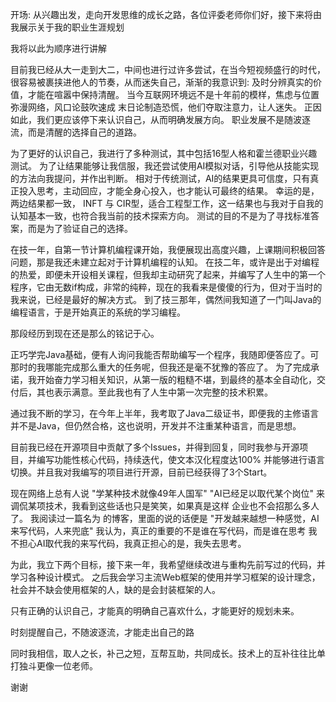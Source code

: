 开场: 从兴趣出发，走向开发思维的成长之路，各位评委老师你们好，接下来将由我展示关于我的职业生涯规划

我将以此为顺序进行讲解

目前我已经从大一走到大二，中间也进行过许多尝试，在当今短视频盛行的时代，很容易被裹挟进他人的节奏，从而迷失自己，渐渐的我意识到: 及时分辨真实的价值，才能在喧嚣中保持清醒。
当今互联网环境远不是十年前的模样，焦虑与位置弥漫网络，风口论鼓吹速成 末日论制造恐慌，他们夺取注意力，让人迷失。
正因如此，我们更应该停下来认识自己，从而明确发展方向。
职业发展不是随波逐流，而是清醒的选择自己的道路。

为了更好的认识自己，我进行了多种测试，其中包括16型人格和霍兰德职业兴趣测试。
为了让结果能够让我信服，我还尝试使用AI模拟对话，引导他从技能实现的方法向我提问，并作出判断。
相对于传统测试，AI的结果更具可信度，只有真正投入思考，主动回应，才能全身心投入，也才能认可最终的结果。
幸运的是，两边结果都一致， INFT 与 CIR型，适合工程型工作，这一结果也与我对于自我的认知基本一致，也符合我当前的技术探索方向。
测试的目的不是为了寻找标准答案，而是为了验证自己的选择。

在技一年，自第一节计算机编程课开始，我便展现出高度兴趣，上课期间积极回答问题，那是我还未建立起对于计算机编程的认知。
在技二年，或许是出于对编程的热爱，即便未开设相关课程，但我却主动研究了起来，并编写了人生中的第一个程序，它由无数if构成，非常的纯粹，现在的我看来是傻傻的行为，但对于当时的我来说，已经是最好的解决方式。
到了技三那年，偶然间我知道了一门叫Java的编程语言，于是开始真正的系统的学习编程。

那段经历到现在还是那么的铭记于心。

正巧学完Java基础，便有人询问我能否帮助编写一个程序，我随即便答应了。可那时的我哪能完成那么重大的任务呢，但我还是毫不犹豫的答应了。
为了完成承诺，我开始奋力学习相关知识，从第一版的粗糙不堪，到最终的基本全自动化，交付后，其也表示满意。至此我也有了人生中第一次完整的技术积累。

通过我不断的学习，在今年上半年，我考取了Java二级证书，即便我的主修语言并不是Java，但仍然合格，这也说明，开发并不注重某种语言，而是思想。

目前我已经在开源项目中贡献了多个Issues，并得到回复，同时我参与开源项目，并编写功能性核心代码，持续迭代，使文本汉化程度达100% 并能够进行语言切换。并且我对我编写的项目进行开源，目前已经获得了3个Start。

现在网络上总有人说 "学某种技术就像49年人国军" "AI已经足以取代某个岗位" 来调侃某项技术，我看到这些话也只是笑笑，如果真是这样 企业也不会招那么多人了。
我阅读过一篇名为 <Vibe coding>的博客，里面的说的话便是 "开发越来越想一种感觉，AI来写代码，人来兜底"
我认为，真正的重要的不是谁在写代码，而是谁在思考
我不担心AI取代我的来写代码，我真正担心的是，我失去思考。

为此，我立下两个目标，接下来一年，我希望继续改进与重构先前写过的代码，并学习各种设计模式。
之后我会学习主流Web框架的使用并学习框架的设计理念，社会并不缺会使用框架的人，缺的是会封装框架的人。

只有正确的认识自己，才能真的明确自己喜欢什么，才能更好的规划未来。

时刻提醒自己，不随波逐流，才能走出自己的路

同时我相信，取人之长，补己之短，互帮互助，共同成长。技术上的互补往往比单打独斗更像一位老师。

谢谢